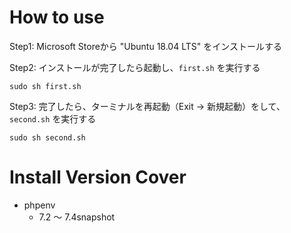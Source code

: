 # How to use

Step1: 
Microsoft Storeから "Ubuntu 18.04 LTS" をインストールする

Step2:
インストールが完了したら起動し、`first.sh` を実行する

```
sudo sh first.sh
```

Step3:
完了したら、ターミナルを再起動（Exit -> 新規起動）をして、`second.sh` を実行する

```
sudo sh second.sh
```

# Install Version Cover

- phpenv
    - 7.2 ～ 7.4snapshot

